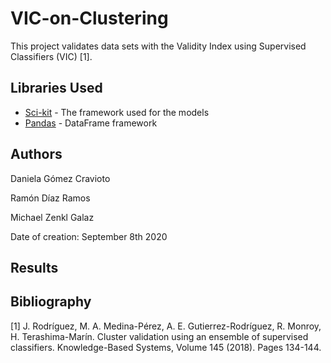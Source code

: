 # VIC-on-Clustering

This project validates data sets with the Validity Index using Supervised Classifiers (VIC) [1].


## Libraries Used

* [Sci-kit](https://scikit-learn.org/stable/) - The framework used for the models
* [Pandas](https://pandas.pydata.org) - DataFrame framework

## Authors

Daniela Gómez Cravioto

Ramón Díaz Ramos

Michael Zenkl Galaz

Date of creation: September 8th 2020

## Results



## Bibliography

[1] J. Rodríguez, M. A. Medina-Pérez, A. E. Gutierrez-Rodríguez, R. Monroy, H. Terashima-Marín. Cluster validation using an ensemble of supervised classifiers. Knowledge-Based Systems, Volume 145 (2018). Pages 134-144.
